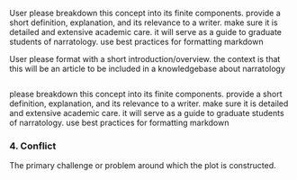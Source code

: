 User
please breakdown this concept into its finite components. provide a short definition, explanation, and its relevance to a writer. make sure it is detailed and extensive academic care. it will serve as a guide to graduate students of narratology. use best practices for formatting markdown

User
please format with a short introduction/overview. the context is that this will be an article to be included in a knowledgebase about narratology 

```
```

please breakdown this concept into its finite components. provide a short definition, explanation, and its relevance to a writer. make sure it is detailed and extensive academic care. it will serve as a guide to graduate students of narratology. use best practices for formatting markdown

### 4. **Conflict**
The primary challenge or problem around which the plot is constructed.